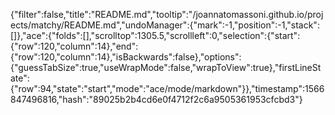{"filter":false,"title":"README.md","tooltip":"/joannatomassoni.github.io/projects/matchy/README.md","undoManager":{"mark":-1,"position":-1,"stack":[]},"ace":{"folds":[],"scrolltop":1305.5,"scrollleft":0,"selection":{"start":{"row":120,"column":14},"end":{"row":120,"column":14},"isBackwards":false},"options":{"guessTabSize":true,"useWrapMode":false,"wrapToView":true},"firstLineState":{"row":94,"state":"start","mode":"ace/mode/markdown"}},"timestamp":1566847496816,"hash":"89025b2b4cd6e0f4712f2c6a9505361953cfcbd3"}